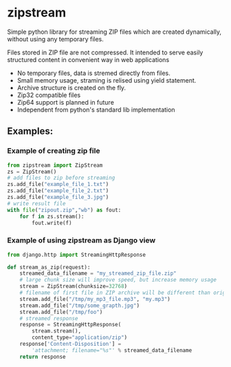 # zipstream

Simple python library for streaming ZIP files which are created dynamically, without using any temporary files.

Files stored in ZIP file are not compressed. It intended to serve easily structured content in convenient way in web applications

- No temporary files, data is stremed directly from files.
- Small memory usage, straming is relised using yield statement.
- Archive structure is created on the fly.
- Zip32 compatible files
- Zip64 support is planned in future
- Independent from python's standard lib implementation


## Examples:

### Example of creating zip file

```python
from zipstream import ZipStream
zs = ZipStream()
# add files to zip before streaming
zs.add_file("example_file_1.txt")
zs.add_file("example_file_2.txt")
zs.add_file("example_file_3.jpg")
# write result file
with file("zipout.zip","wb") as fout:
    for f in zs.stream():
        fout.write(f)
```

### Example of using zipstream as Django view

```python
from django.http import StreamingHttpResponse

def stream_as_zip(request):
    streamed_data_filename = "my_streamed_zip_file.zip"
    # large chunk size will improve speed, but increase memory usage
    stream = ZipStream(chunksize=32768)
    # filename of first file in ZIP archive will be different than original
    stream.add_file("/tmp/my_mp3_file.mp3", "my.mp3")
    stream.add_file("/tmp/some_grapth.jpg")
    stream.add_file("/tmp/foo")
    # streamed response
    response = StreamingHttpResponse(
        stream.stream(),
        content_type="application/zip")
    response['Content-Disposition'] =
        'attachment; filename="%s"' % streamed_data_filename
    return response
```
